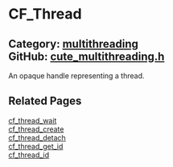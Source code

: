 [](../header.md ':include')

# CF_Thread

Category: [multithreading](/api_reference?id=multithreading)  
GitHub: [cute_multithreading.h](https://github.com/RandyGaul/cute_framework/blob/master/include/cute_multithreading.h)  
---

An opaque handle representing a thread.

## Related Pages

[cf_thread_wait](/multithreading/cf_thread_wait.md)  
[cf_thread_create](/multithreading/cf_thread_create.md)  
[cf_thread_detach](/multithreading/cf_thread_detach.md)  
[cf_thread_get_id](/multithreading/cf_thread_get_id.md)  
[cf_thread_id](/multithreading/cf_thread_id.md)  
